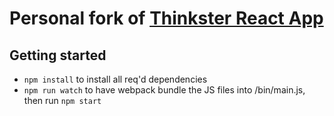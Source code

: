 # Personal fork of [Thinkster React App](https://github.com/gothinkster/react-redux-realworld-example-app)

## Getting started

- `npm install` to install all req'd dependencies
- `npm run watch` to have webpack bundle the JS files into /bin/main.js, then run `npm start`

